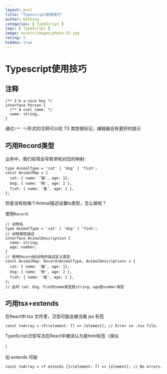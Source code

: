```yaml
---
layout: post
title: "Typescript使用技巧"
author: Kothing
categories: [ TypeScript ]
tags: [ TypeScript ]
image: assets/images/photo-55.jpg
rating: 5
hidden: true
---
```


# Typescript使用技巧

## 注释
```
/** I'm a nice boy */
interface Person {
  /** A cool name. */
  name: string,
}
```
通过`/** */`形式的注释可以给 TS 类型做标记，编辑器会有更好的提示

## 巧用Record类型
业务中，我们经常会写枚举和对应的映射:
```
type AnimalType = 'cat' | 'dog' | 'fish';
const AnimalMap = {
  cat: { name: '猫', age: 1},
  dog: { name: '狗', age: 2 },
  fish: { name: '鱼', age: 1 },
};
```
但是没有给每个Animal描述设置ts类型，怎么做呢？

使用`Record`:
```
// 动物名
type AnimalType = 'cat' | 'dog' | 'fish';
// 动物属性描述
interface AnimalDescription {
  name: string;
  age: number;
}
// 使用Record给动物的描述定义类型
const AnimalMap: Record<AnimalType, AnimalDescription> = {
  cat: { name: '猫', age: 1},
  dog: { name: '狗', age: 2 },
  fish: { name: '蛙', age: 1 },
};
// 此时 cat、dog、fish的name类型是string，age是number类型
```

## 巧用tsx+extends
在React中.tsx 文件里，泛型可能会被当做 jsx 标签
```
const toArray = <T>(element: T) => [element]; // Error in .tsx file.
```
TypeScript泛型写法<T>在React中被误认为是html标签（类似<div>）

加 extends 可破
```
const toArray = <T extends {}>(element: T) => [element]; // No errors.
```
